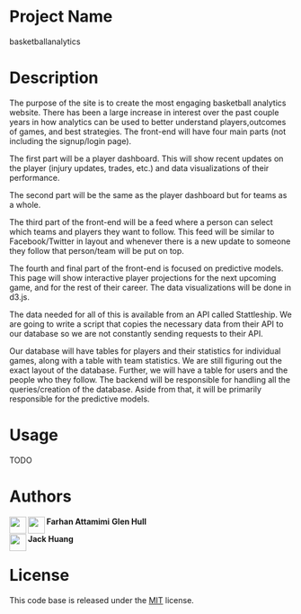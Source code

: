 # Project Name

basketballanalytics

# Description

The purpose of the site is to create the most engaging basketball analytics website. There has been a large increase in interest over the past couple years in how analytics can be used to better understand players,outcomes of games, and best strategies. The front-end will have four main parts (not including the signup/login page). 

The first part will be a player dashboard. This will show recent updates on the player (injury updates, trades, etc.) and data visualizations of their performance. 

The second part will be the same as the player dashboard but for teams as a whole. 

The third part of the front-end will be a feed where a person can select which teams and players they want to follow. This feed will be similar to Facebook/Twitter in layout and whenever there is a new update to someone they follow that person/team will be put on top. 

The fourth and final part of the front-end is focused on predictive models. This page will show interactive player projections for the next upcoming game, and for the rest of their career. The data visualizations will be done in d3.js.

The data needed for all of this is available from an API called Stattleship. We are going to write a script that copies the necessary data from their API to our database so we are not constantly sending requests to their API. 

Our database will have tables for players and their statistics for individual games, along with a table with team statistics. We are still figuring out the exact layout of the database. Further, we will have a table for users and the people who they follow. The backend will be responsible for handling all the queries/creation of the database. Aside from that, it will be primarily responsible for the predictive models.

# Usage

TODO

# Authors

<a href="https://github.com/attfarhan"><img src="https://avatars0.githubusercontent.com/u/16265452?v=3&s=460" align="left" height="30px"></a> **Farhan Attamimi** 
<a href="https://github.com/glennhull"><img src="https://avatars3.githubusercontent.com/u/10781869?v=3&s=460" align="left" height="30px"></a> **Glen Hull** 

<a href="https://github.com/jackhuang19"><img src="https://avatars0.githubusercontent.com/u/25134347?v=3&s=460" align="left" height="30px"></a> **Jack Huang** 

# License

This code base is released under the [MIT](/LICENSE) license.
